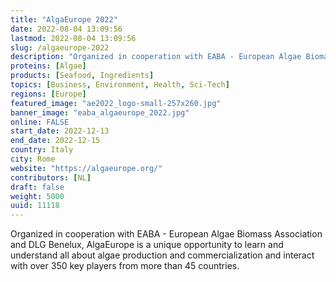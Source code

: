 ```yaml
---
title: "AlgaEurope 2022"
date: 2022-08-04 13:09:56
lastmod: 2022-08-04 13:09:56
slug: /algaeurope-2022
description: "Organized in cooperation with EABA - European Algae Biomass Association and DLG Benelux, AlgaEurope is a unique opportunity to learn and understand all about algae production and commercialization and interact with over 350 key players from more than 45 countries."
proteins: [Algae]
products: [Seafood, Ingredients]
topics: [Business, Environment, Health, Sci-Tech]
regions: [Europe]
featured_image: "ae2022_logo-small-257x260.jpg"
banner_image: "eaba_algaeurope_2022.jpg"
online: FALSE
start_date: 2022-12-13
end_date: 2022-12-15
country: Italy
city: Rome
website: "https://algaeurope.org/"
contributors: [NL]
draft: false
weight: 5000
uuid: 11118
---
```

<p>Organized in cooperation with EABA - European Algae Biomass Association and DLG Benelux, AlgaEurope is a unique opportunity to learn and understand all about algae production and commercialization and interact with over 350 key players from more than 45 countries.</p>
